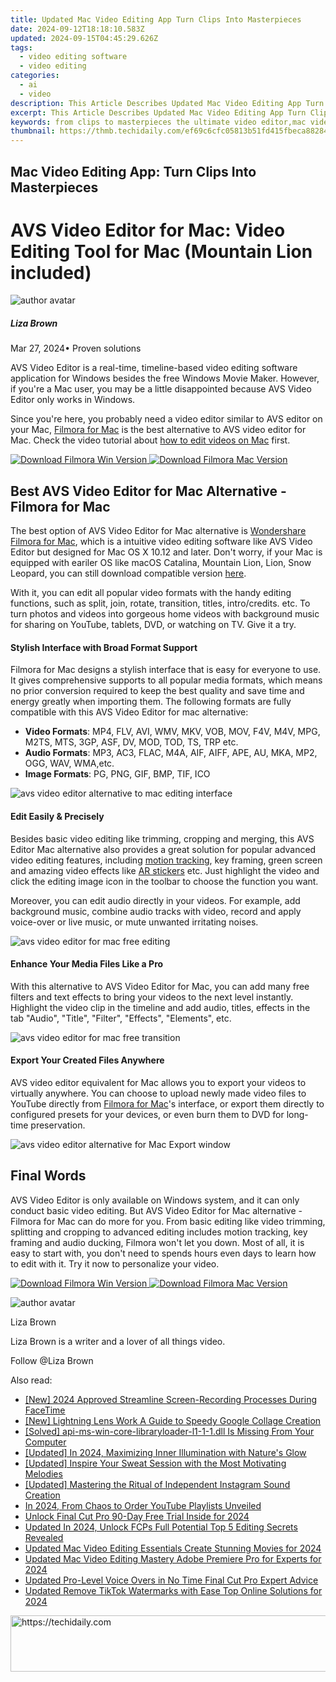 ```yaml
---
title: Updated Mac Video Editing App Turn Clips Into Masterpieces
date: 2024-09-12T18:18:10.583Z
updated: 2024-09-15T04:45:29.626Z
tags: 
  - video editing software
  - video editing
categories: 
  - ai
  - video
description: This Article Describes Updated Mac Video Editing App Turn Clips Into Masterpieces
excerpt: This Article Describes Updated Mac Video Editing App Turn Clips Into Masterpieces
keywords: from clips to masterpieces the ultimate video editor,mac video editing app turn clips into masterpieces,pro video editor convert casual clips into cinematic masterpieces,best ipad video editing apps top picks,from clips to masterpiece essential video editing techniques,create cinematic masterpieces a guide to android video editors,from clips to masterpiece a beginners guide to video editing in windows
thumbnail: https://thmb.techidaily.com/ef69c6cfc05813b51fd415fbeca882846dc473b99199e876bd020898984fe0d1.png
---
```


## Mac Video Editing App: Turn Clips Into Masterpieces

# AVS Video Editor for Mac: Video Editing Tool for Mac (Mountain Lion included)

![author avatar](https://lh5.googleusercontent.com/-AIMmjowaFs4/AAAAAAAAAAI/AAAAAAAAABc/Y5UmwDaI7HU/s250-c-k/photo.jpg)

##### Liza Brown

 Mar 27, 2024• Proven solutions

AVS Video Editor is a real-time, timeline-based video editing software application for Windows besides the free Windows Movie Maker. However, if you're a Mac user, you may be a little disappointed because AVS Video Editor only works in Windows.

Since you're here, you probably need a video editor similar to AVS editor on your Mac, [Filmora for Mac](https://tools.techidaily.com/wondershare/filmora/download/) is the best alternative to AVS video editor for Mac. Check the video tutorial about [how to edit videos on Mac](https://tools.techidaily.com/wondershare/filmora/download/) first.

[![Download Filmora Win Version](https://images.wondershare.com/filmora/guide/download-btn-win.jpg) ](https://tools.techidaily.com/wondershare/filmora/download/) [![Download Filmora Mac Version](https://images.wondershare.com/filmora/guide/download-btn-mac.jpg) ](https://download.wondershare.com/filmora9-mac%5Ffull718.dmg)

## Best AVS Video Editor for Mac Alternative -Filmora for Mac

The best option of AVS Video Editor for Mac alternative is [Wondershare Filmora for Mac](https://tools.techidaily.com/wondershare/filmora/download/), which is a intuitive video editing software like AVS Video Editor but designed for Mac OS X 10.12 and later. Don't worry, if your Mac is equipped with eariler OS like macOS Catalina, Mountain Lion, Lion, Snow Leopard, you can still download compatible version [here](https://tools.techidaily.com/wondershare/filmora/download/).

With it, you can edit all popular video formats with the handy editing functions, such as split, join, rotate, transition, titles, intro/credits. etc. To turn photos and videos into gorgeous home videos with background music for sharing on YouTube, tablets, DVD, or watching on TV. Give it a try.

#### Stylish Interface with Broad Format Support

Filmora for Mac designs a stylish interface that is easy for everyone to use. It gives comprehensive supports to all popular media formats, which means no prior conversion required to keep the best quality and save time and energy greatly when importing them. The following formats are fully compatible with this AVS Video Editor for mac alternative:

* **Video Formats**: MP4, FLV, AVI, WMV, MKV, VOB, MOV, F4V, M4V, MPG, M2TS, MTS, 3GP, ASF, DV, MOD, TOD, TS, TRP etc.
* **Audio Formats**: MP3, AC3, FLAC, M4A, AIF, AIFF, APE, AU, MKA, MP2, OGG, WAV, WMA,etc.
* **Image Formats**: PG, PNG, GIF, BMP, TIF, ICO

![avs video editor alternative to mac editing interface](https://images.wondershare.com/filmora/article-images/import-video-to-filmora9-mac.jpg)

#### Edit Easily & Precisely

Besides basic video editing like trimming, cropping and merging, this AVS Editor Mac alternative also provides a great solution for popular advanced video editing features, including [motion tracking](https://tools.techidaily.com/wondershare/filmora/download/), key framing, green screen and amazing video effects like [AR stickers](https://tools.techidaily.com/wondershare/filmora/download/) etc. Just highlight the video and click the editing image icon in the toolbar to choose the function you want.

Moreover, you can edit audio directly in your videos. For example, add background music, combine audio tracks with video, record and apply voice-over or live music, or mute unwanted irritating noises.

![avs video editor for mac free editing](https://images.wondershare.com/filmora/article-images/filmora9-mac-rotate.jpg)

#### Enhance Your Media Files Like a Pro

With this alternative to AVS Video Editor for Mac, you can add many free filters and text effects to bring your videos to the next level instantly. Highlight the video clip in the timeline and add audio, titles, effects in the tab "Audio", "Title", "Filter", "Effects", "Elements", etc.

![avs video editor for mac free transition](https://images.wondershare.com/filmora/article-images/filmora9-mac-add-transition-to-video.jpg)

#### Export Your Created Files Anywhere

AVS video editor equivalent for Mac allows you to export your videos to virtually anywhere. You can choose to upload newly made video files to YouTube directly from [Filmora for Mac](https://tools.techidaily.com/wondershare/filmora/download/)'s interface, or export them directly to configured presets for your devices, or even burn them to DVD for long-time preservation.

![avs video editor alternative for Mac Export window](https://images.wondershare.com/filmora/article-images/filmora9-mac-export-options.jpg)

## Final Words

AVS Video Editor is only available on Windows system, and it can only conduct basic video editing. But AVS Video Editor for Mac alternative - Filmora for Mac can do more for you. From basic editing like video trimming, splitting and cropping to advanced editing includes motion tracking, key framing and audio ducking, Filmora won't let you down. Most of all, it is easy to start with, you don't need to spends hours even days to learn how to edit with it. Try it now to personalize your video.

[![Download Filmora Win Version](https://images.wondershare.com/filmora/guide/download-btn-win.jpg) ](https://tools.techidaily.com/wondershare/filmora/download/) [![Download Filmora Mac Version](https://images.wondershare.com/filmora/guide/download-btn-mac.jpg) ](https://download.wondershare.com/filmora9-mac%5Ffull718.dmg)

![author avatar](https://lh5.googleusercontent.com/-AIMmjowaFs4/AAAAAAAAAAI/AAAAAAAAABc/Y5UmwDaI7HU/s250-c-k/photo.jpg)

Liza Brown

Liza Brown is a writer and a lover of all things video.

Follow @Liza Brown

<ins class="adsbygoogle"
      style="display:block"
      data-ad-client="ca-pub-7571918770474297"
      data-ad-slot="8358498916"
      data-ad-format="auto"
      data-full-width-responsive="true"></ins>

<span class="atpl-alsoreadstyle">Also read:</span>
<div><ul>
<li><a href="https://remote-screen-capture.techidaily.com/new-2024-approved-streamline-screen-recording-processes-during-facetime/"><u>[New] 2024 Approved Streamline Screen-Recording Processes During FaceTime</u></a></li>
<li><a href="https://extra-support.techidaily.com/new-lightning-lens-work-a-guide-to-speedy-google-collage-creation/"><u>[New] Lightning Lens Work A Guide to Speedy Google Collage Creation</u></a></li>
<li><a href="https://common-error.techidaily.com/solved-api-ms-win-core-libraryloader-l1-1-1dll-is-missing-from-your-computer/"><u>[Solved] api-ms-win-core-libraryloader-l1-1-1.dll Is Missing From Your Computer</u></a></li>
<li><a href="https://fox-http.techidaily.com/updated-in-2024-maximizing-inner-illumination-with-natures-glow/"><u>[Updated] In 2024, Maximizing Inner Illumination with Nature's Glow</u></a></li>
<li><a href="https://extra-approaches.techidaily.com/updated-inspire-your-sweat-session-with-the-most-motivating-melodies/"><u>[Updated] Inspire Your Sweat Session with the Most Motivating Melodies</u></a></li>
<li><a href="https://extra-guidance.techidaily.com/updated-mastering-the-ritual-of-independent-instagram-sound-creation/"><u>[Updated] Mastering the Ritual of Independent Instagram Sound Creation</u></a></li>
<li><a href="https://youtube-data.techidaily.com/24-from-chaos-to-order-youtube-playlists-unveiled/"><u>In 2024, From Chaos to Order YouTube Playlists Unveiled</u></a></li>
<li><a href="https://ai-video-apps.techidaily.com/unlock-final-cut-pro-90-day-free-trial-inside-for-2024/"><u>Unlock Final Cut Pro 90-Day Free Trial Inside for 2024</u></a></li>
<li><a href="https://ai-video-apps.techidaily.com/updated-in-2024-unlock-fcps-full-potential-top-5-editing-secrets-revealed/"><u>Updated In 2024, Unlock FCPs Full Potential Top 5 Editing Secrets Revealed</u></a></li>
<li><a href="https://ai-video-apps.techidaily.com/updated-mac-video-editing-essentials-create-stunning-movies-for-2024/"><u>Updated Mac Video Editing Essentials Create Stunning Movies for 2024</u></a></li>
<li><a href="https://ai-video-apps.techidaily.com/updated-mac-video-editing-mastery-adobe-premiere-pro-for-experts-for-2024/"><u>Updated Mac Video Editing Mastery Adobe Premiere Pro for Experts for 2024</u></a></li>
<li><a href="https://ai-video-apps.techidaily.com/updated-pro-level-voice-overs-in-no-time-final-cut-pro-expert-advice/"><u>Updated Pro-Level Voice Overs in No Time Final Cut Pro Expert Advice</u></a></li>
<li><a href="https://ai-video-apps.techidaily.com/updated-remove-tiktok-watermarks-with-ease-top-online-solutions-for-2024/"><u>Updated Remove TikTok Watermarks with Ease Top Online Solutions for 2024</u></a></li>
</ul></div>

<!-- affiliate ads begin -->
<a href="https://aligracehair.sjv.io/c/5597632/2135419/19272" target="_top" id="2135419">
  <img src="//a.impactradius-go.com/display-ad/19272-2135419" border="0" alt="https://techidaily.com" width="728" height="90"/>
</a>
<img height="0" width="0" src="https://aligracehair.sjv.io/i/5597632/2135419/19272" style="position:absolute;visibility:hidden;" border="0" />
<!-- affiliate ads end -->

